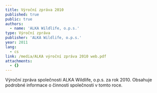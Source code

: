 ```yaml
---
title: Výroční zpráva 2010
published: true
public: true
authors:
  - name: 'ALKA Wildlife, o.p.s.'
type: Výroční zpráva
publisher: 'ALKA Wildlife, o.p.s.'
year: 2011
lang:
  - cs
link: /media/ALKA výroční zpráva 2010 web.pdf
attachments:
  - {}
---
```

Výroční zpráva společnosti ALKA Wildlife, o.p.s. za rok 2010. Obsahuje podrobné informace o činnosti společnosti v tomto roce.
